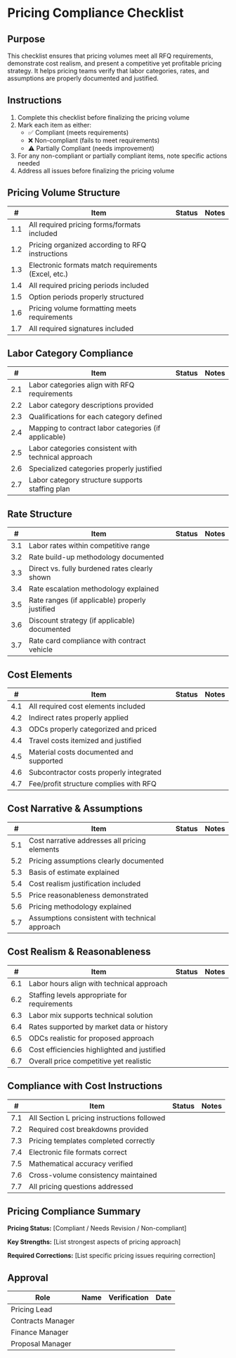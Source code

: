 # Pricing Compliance Checklist

## Purpose

This checklist ensures that pricing volumes meet all RFQ requirements, demonstrate cost realism, and present a competitive yet profitable pricing strategy. It helps pricing teams verify that labor categories, rates, and assumptions are properly documented and justified.

## Instructions

1. Complete this checklist before finalizing the pricing volume
2. Mark each item as either:
   - ✅ Compliant (meets requirements)
   - ❌ Non-compliant (fails to meet requirements)
   - ⚠️ Partially Compliant (needs improvement)
3. For any non-compliant or partially compliant items, note specific actions needed
4. Address all issues before finalizing the pricing volume

## Pricing Volume Structure

| #   | Item                                                | Status | Notes |
| --- | --------------------------------------------------- | ------ | ----- |
| 1.1 | All required pricing forms/formats included         |        |       |
| 1.2 | Pricing organized according to RFQ instructions     |        |       |
| 1.3 | Electronic formats match requirements (Excel, etc.) |        |       |
| 1.4 | All required pricing periods included               |        |       |
| 1.5 | Option periods properly structured                  |        |       |
| 1.6 | Pricing volume formatting meets requirements        |        |       |
| 1.7 | All required signatures included                    |        |       |

## Labor Category Compliance

| #   | Item                                                 | Status | Notes |
| --- | ---------------------------------------------------- | ------ | ----- |
| 2.1 | Labor categories align with RFQ requirements         |        |       |
| 2.2 | Labor category descriptions provided                 |        |       |
| 2.3 | Qualifications for each category defined             |        |       |
| 2.4 | Mapping to contract labor categories (if applicable) |        |       |
| 2.5 | Labor categories consistent with technical approach  |        |       |
| 2.6 | Specialized categories properly justified            |        |       |
| 2.7 | Labor category structure supports staffing plan      |        |       |

## Rate Structure

| #   | Item                                           | Status | Notes |
| --- | ---------------------------------------------- | ------ | ----- |
| 3.1 | Labor rates within competitive range           |        |       |
| 3.2 | Rate build-up methodology documented           |        |       |
| 3.3 | Direct vs. fully burdened rates clearly shown  |        |       |
| 3.4 | Rate escalation methodology explained          |        |       |
| 3.5 | Rate ranges (if applicable) properly justified |        |       |
| 3.6 | Discount strategy (if applicable) documented   |        |       |
| 3.7 | Rate card compliance with contract vehicle     |        |       |

## Cost Elements

| #   | Item                                    | Status | Notes |
| --- | --------------------------------------- | ------ | ----- |
| 4.1 | All required cost elements included     |        |       |
| 4.2 | Indirect rates properly applied         |        |       |
| 4.3 | ODCs properly categorized and priced    |        |       |
| 4.4 | Travel costs itemized and justified     |        |       |
| 4.5 | Material costs documented and supported |        |       |
| 4.6 | Subcontractor costs properly integrated |        |       |
| 4.7 | Fee/profit structure complies with RFQ  |        |       |

## Cost Narrative & Assumptions

| #   | Item                                           | Status | Notes |
| --- | ---------------------------------------------- | ------ | ----- |
| 5.1 | Cost narrative addresses all pricing elements  |        |       |
| 5.2 | Pricing assumptions clearly documented         |        |       |
| 5.3 | Basis of estimate explained                    |        |       |
| 5.4 | Cost realism justification included            |        |       |
| 5.5 | Price reasonableness demonstrated              |        |       |
| 5.6 | Pricing methodology explained                  |        |       |
| 5.7 | Assumptions consistent with technical approach |        |       |

## Cost Realism & Reasonableness

| #   | Item                                         | Status | Notes |
| --- | -------------------------------------------- | ------ | ----- |
| 6.1 | Labor hours align with technical approach    |        |       |
| 6.2 | Staffing levels appropriate for requirements |        |       |
| 6.3 | Labor mix supports technical solution        |        |       |
| 6.4 | Rates supported by market data or history    |        |       |
| 6.5 | ODCs realistic for proposed approach         |        |       |
| 6.6 | Cost efficiencies highlighted and justified  |        |       |
| 6.7 | Overall price competitive yet realistic      |        |       |

## Compliance with Cost Instructions

| #   | Item                                        | Status | Notes |
| --- | ------------------------------------------- | ------ | ----- |
| 7.1 | All Section L pricing instructions followed |        |       |
| 7.2 | Required cost breakdowns provided           |        |       |
| 7.3 | Pricing templates completed correctly       |        |       |
| 7.4 | Electronic file formats correct             |        |       |
| 7.5 | Mathematical accuracy verified              |        |       |
| 7.6 | Cross-volume consistency maintained         |        |       |
| 7.7 | All pricing questions addressed             |        |       |

## Pricing Compliance Summary

**Pricing Status:** [Compliant / Needs Revision / Non-compliant]

**Key Strengths:**
[List strongest aspects of pricing approach]

**Required Corrections:**
[List specific pricing issues requiring correction]

## Approval

| Role              | Name | Verification | Date |
| ----------------- | ---- | ------------ | ---- |
| Pricing Lead      |      |              |      |
| Contracts Manager |      |              |      |
| Finance Manager   |      |              |      |
| Proposal Manager  |      |              |      |
